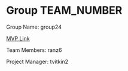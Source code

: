 # Group TEAM_NUMBER
Group Name: group24

[MVP Link](http://cs196.cs.illinois.edu)

Team Members: ranz6

Project Manager: tvitkin2
